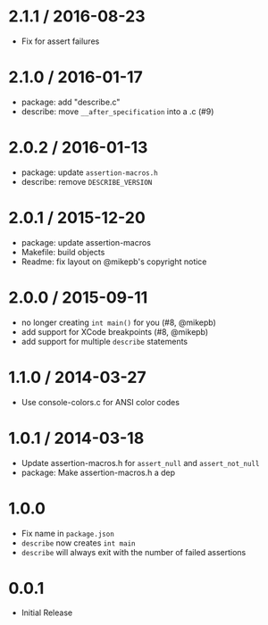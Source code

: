 
2.1.1 / 2016-08-23
==================

  * Fix for assert failures

2.1.0 / 2016-01-17
==================

  * package: add "describe.c"
  * describe: move `__after_specification` into a .c (#9)

2.0.2 / 2016-01-13
==================

  * package: update `assertion-macros.h`
  * describe: remove `DESCRIBE_VERSION`

2.0.1 / 2015-12-20
==================

  * package: update assertion-macros
  * Makefile: build objects
  * Readme: fix layout on @mikepb's copyright notice

2.0.0 / 2015-09-11
==================

  * no longer creating `int main()` for you (#8, @mikepb)
  * add support for XCode breakpoints (#8, @mikepb)
  * add support for multiple `describe` statements

1.1.0 / 2014-03-27
==================

 * Use console-colors.c for ANSI color codes

1.0.1 / 2014-03-18
==================

 * Update assertion-macros.h for `assert_null` and `assert_not_null`
 * package: Make assertion-macros.h a dep

# 1.0.0

  * Fix name in `package.json`
  * `describe` now creates `int main`
  * `describe` will always exit with the number of failed assertions

# 0.0.1

  * Initial Release
